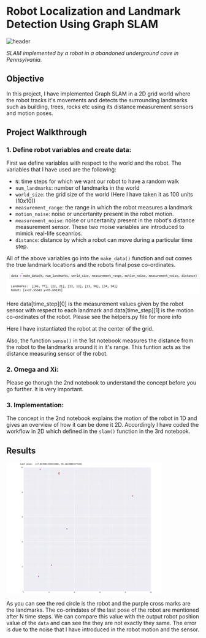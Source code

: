 # Robot Localization and Landmark Detection Using Graph SLAM

![header](images/readme_slam.gif)

*SLAM implemented by a robot in a abandoned underground cave in Pennsylvania.*

## Objective

In this project, I have implemented Graph SLAM in a 2D grid world where the robot tracks it's movements and detects the surrounding landmarks such as building, trees, rocks etc using its distance measurement sensors and motion poses.

## Project Walkthrough

### 1. Define robot variables and create data:

First we define variables with respect to the world and the robot. The variables that I have used are the following:

- `N`: time steps for which we want our robot to have a random walk
- `num_landmarks`: number of landmarks in the world
- `world_size`: the grid size of the world (Here I have taken it as 100 units (10x10))
- `measurement_range`: the range in which the robot measures a landmark
- `motion_noise`: noise or uncertanity present in the robot motion.
- `measurement_noise`: noise or uncertanity present in the robot's distance measurement sensor. These two moise variables are introduced to mimick real-life sceanrios.
- `distance`: distance by which a robot can move during a particular time step.


All of the above variables go into the `make_data()` function and out comes the true landmark locations and the robots final pose co-ordinates.

<img src='images/make_data.jpg'>

Here data[time_step][0] is the measurement values given by the robot sensor with respect to each landmark and data[time_step][1] is the motion co-ordinates of the robot.
Please see the helpers.py file for more info

Here I have instantiated the robot at the center of the grid.

Also, the function `sense()` in the 1st notebook measures the distance from the robot to the landmarks around it in it's range. This funtion acts as the distance measuring sensor of the robot.

### 2. Omega and Xi:

Please go thorugh the 2nd notebook to understand the concept before you go further. It is very important.

### 3. Implementation:

The concept in the 2nd notebook explains the motion of the robot in 1D and gives an overview of how it can be done it 2D. Accordingly I have coded the workflow in 2D which defined in the `slam()` function in the 3rd notebook.

## Results

<img src='images/result.jpg' width="80%" height="80%">

As you can see the red circle is the robot and the purple cross marks are the landmarks. The co-orindates of the last pose of the robot are mentioned after N time steps. We can compare this value with the output robot position value of the `data` and can see the they are not exactly they same. The error is due to the noise that I have introduced in the robot motion and the sensor.